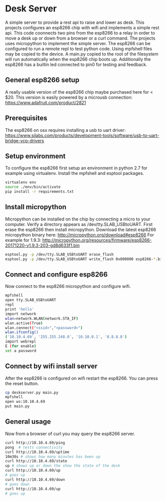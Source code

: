 # Desk Server
A simple server to provide a rest api to raise and lower as desk. This projects configures an esp8266 chip 
with wifi and implements a simple rest api.  This code coonnects two pins from the esp8266 to a relay in 
order to move a desk up or down from a browser or a curl command. The projects uses micropython to implement
the simple server.  The esp8266 can be configured to run a remote repl to test python code.  Using mpfshell
files may be copied to the device.  A main.py copied to the root of the filesystem will run automatically
when the esp8266 chip boots up.  Additionally the esp8266 has a builtin led connected to pin0 for testing
and feedback.

## General esp8266 setup
A really usable version of the esp8266 chip maybe purchased here for < $20.  This version is easily powered
by a microusb connection:
https://www.adafruit.com/product/2821

## Prerequisites
The esp8266 on osx requires installing a usb to uart driver:
https://www.silabs.com/products/development-tools/software/usb-to-uart-bridge-vcp-drivers

## Setup environment

To configure the esp8266 first setup an environment in python 2.7 for example using virtualenv.  Install
the mpfshell and esptool packages.

```bash
virtualenv env
source ./env/bin/activate
pip install -r requirements.txt
```

## Install micropython
Micropython can be installed on the chip by connecting a micro to your computer.  Verify a directory appears
as /dev/tty.SLAB_USBtoUART.  First erase the esp8266 then install micropython.  Download the latest esp8266
micropython binary here:
http://micropython.org/download#esp8266
For example for 1.9.3:
http://micropython.org/resources/firmware/esp8266-20171220-v1.9.3-203-gd8d633f1.bin

```bash
esptool.py -p /dev/tty.SLAB_USBtoUART erase_flash
esptool.py -p /dev/tty.SLAB_USBtoUART write_flash 0x000000 esp8266-*.bin
```

## Connect and configure esp8266
Now connect to the esp8266 micropython and configure wifi.

```bash
mpfshell
open tty.SLAB_USBtoUART
repl
print 'hello'
import network
wlan=network.WLAN(network.STA_IF)
wlan.active(True)
wlan.connect("<ssid>","<password>")
wlan.ifconfig()
('10.10.4.69', '255.255.248.0', '10.10.0.1', '8.8.8.8')
import webrepl
E (for enable)
set a password
```

## Connect by wifi install server
After the esp8266 is configured on wifi restart the esp8266.  You can press the reset button.

```bash
cp deskserver.py main.py
mpfshell
open ws:10.10.4.69
put main.py
```

## General usage
Now from a browser of curl you may query the esp8266 server.

```bash
curl http://10.10.4.69/ping
pong  # tests connectivity
curl http://10.10.4.69/uptime
10m30s # shows how many minutes has been up
curl http://10.10.4.69/state
up # shows up or down the show the state of the desk
curl http://10.10.4.69/up
# goes up
curl http://10.10.4.69/down
# goes down
curl http://10.10.4.69/up
# goes up
```
